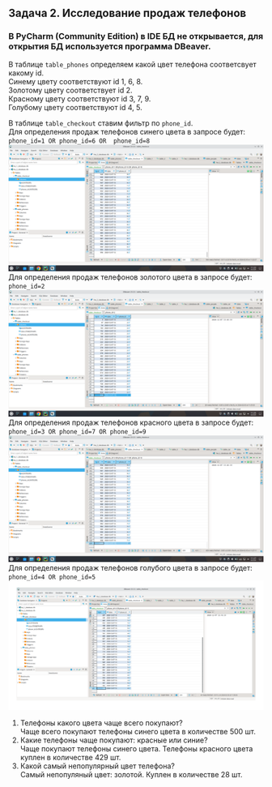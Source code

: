 ## Задача 2. Исследование продаж телефонов
### В PyCharm (Community Edition) в IDE БД не открывается, для открытия БД используется программа DBeaver. 
В таблице `table_phones` определяем какой цвет телефона соответсвует какому id.  
Синему цвету соответствуют id 1, 6, 8.  
Золотому цвету соответствует id 2.  
Красному цвету соответствуют id 3, 7, 9.  
Голубому цвету соответствуют id 4, 5. 


В таблице `table_checkout` ставим фильтр по `phone_id`.  
Для определения продаж телефонов синего цвета в запросе будет:   
`phone_id=1 OR phone_id=6 OR  phone_id=8`
![db_1_1.png](db_1_1.png)  
Для определения продаж телефонов золотого цвета в запросе будет:   
`phone_id=2`  
![db_1_2.png](db_1_2.png)   
Для определения продаж телефонов красного цвета в запросе будет:   
`phone_id=3 OR phone_id=7 OR phone_id=9`   
![db_1_3.png](db_1_3.png)   
Для определения продаж телефонов голубого цвета в запросе будет:   
`phone_id=4 OR phone_id=5`   
![db_1_4.png](db_1_4.png)


1. Телефоны какого цвета чаще всего покупают?  
Чаще всего покупают телефоны синего цвета в количестве 500 шт.
2. Какие телефоны чаще покупают: красные или синие?  
Чаще покупают телефоны синего цвета. Телефоны красного цвета куплен в количестве 429 шт.
3. Какой самый непопулярный цвет телефона?  
Самый непопуляный цвет: золотой. Куплен в количестве 28 шт.


